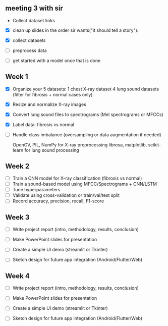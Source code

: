 ## meeting 3 with sir 
-  Collect dataset links
- [x] clean up slides in the order sir wants("it should tell a story").
- [x] collect datasets
- [ ] preprocess data
- [ ] get started with a model once that is done



## Week 1 
- [X] Organize your 5 datasets:
    1 chest X-ray dataset
    4 lung sound datasets (filter for fibrosis + normal cases only)
- [x] Resize and normalize X-ray images
- [x] Convert lung sound files to spectrograms (Mel spectrograms or MFCCs)
- [x] Label data: fibrosis vs normal
- [ ] Handle class imbalance (oversampling or data augmentation if needed)

  OpenCV, PIL, NumPy for X-ray preprocessing
  librosa, matplotlib, scikit-learn for lung sound processing

## Week 2
- [ ] Train a CNN model for X-ray classification (fibrosis vs normal)
- [ ] Train a sound-based model using MFCC/Spectrograms + CNN/LSTM
- [ ] Tune hyperparameters
- [ ] Validate using cross-validation or train/val/test split
- [ ] Record accuracy, precision, recall, F1-score

## Week 3
- [ ] Write project report (intro, methodology, results, conclusion)
- [ ] Make PowerPoint slides for presentation
- [ ] Create a simple UI demo (streamlit or Tkinter)
- [ ] Sketch design for future app integration (Android/Flutter/Web)


## Week 4
- [ ] Write project report (intro, methodology, results, conclusion)
- [ ] Make PowerPoint slides for presentation
- [ ] Create a simple UI demo (streamlit or Tkinter)
- [ ] Sketch design for future app integration (Android/Flutter/Web)

  
